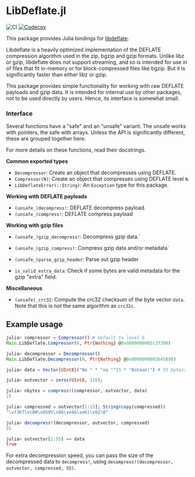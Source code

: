 # LibDeflate.jl

![CI](https://github.com/jakobnissen/LibDeflate.jl/workflows/CI/badge.svg)
[![Codecov](https://codecov.io/gh/jakobnissen/LibDeflate.jl/branch/master/graph/badge.svg)](https://codecov.io/gh/jakobnissen/LibDeflate.jl)

This package provides Julia bindings for [libdeflate](https://github.com/ebiggers/libdeflate).

Libdeflate is a heavily optimized implementation of the DEFLATE compression algorithm used in the zip, bgzip and gzip formats. Unlike libz or gzip, libdeflate does not support streaming, and so is intended for use in of files that fit in-memory or for block-compressed files like bgzip. But it is significantly faster than either libz or gzip.

This package provides simple functionality for working with raw DEFLATE payloads and gzip data. It is intended for internal use by other packages, not to be used directly by users. Hence, its interface is somewhat small.

### Interface
Several functions have a "safe" and an "unsafe" variant. The unsafe works with pointers, the safe with arrays. Unless the API is significantly different, these are grouped together here.

For more details on these functions, read their docstrings.

__Common exported types__
* `Decompressor`: Create an object that decompresses using DEFLATE.
* `Compressor(N)`: Create an object that compresses using DEFLATE level `N`.
* `LibDeflateError(::String)`: An `Exception` type for this package.

__Working with DEFLATE payloads__
* `(unsafe_)decompress!`: DEFLATE decompress payload.
* `(unsafe_)compress!`: DEFLATE compress payload

__Working with gzip files__
* `(unsafe_)gzip_decompress!`: Decompress gzip data.`
* `(unsafe_)gzip_compress!`: Compress gzip data and/or metadata`

* `(unsafe_)parse_gzip_header`: Parse out gzip header
* `is_valid_extra_data`: Check if some bytes are valid metadata for the gzip "extra" field.


__Miscellaneous__
* `(unsafe)_crc32`: Compute the crc32 checksum of the byte vector `data`. Note that this is _not_ the same algorithm as `crc32c`.

## Example usage
```julia
julia> compressor = Compressor() # default to level 6
Main.LibDeflate.Compressor(6, Ptr{Nothing} @0x0000000002c37390)

julia> decompressor = Decompressor()
Main.LibDeflate.Decompressor(0, Ptr{Nothing} @0x0000000002645890)

julia> data = Vector{UInt8}("Na " * "na "^15 * "Batman!") # 55 bytes;

julia> outvector = zeros(UInt8, 128);

julia> nbytes = compress!(compressor, outvector, data)
15

julia> compressed = outvector[1:15]; String(copy(compressed))
"\xf3KT\xc8#\x059%\x96\xe4&\xe6)\x02\0"

julia> decompress!(decompressor, outvector, compressed)
55

julia> outvector[1:55] == data
true
```

For extra decompression speed, you can pass the size of the decompressed data to `decompress!`, using `decompress!(decompressor, outvector, compressed, 55)`.
